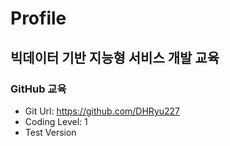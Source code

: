 

# Profile

## 빅데이터 기반 지능형 서비스 개발 교육

### GitHub 교육

- Git Url: https://github.com/DHRyu227
- Coding Level: 1
- Test Version
